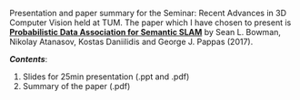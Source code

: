 Presentation and paper summary for the Seminar: Recent Advances in 3D Computer Vision held at TUM. The paper which I have chosen to present is [__Probabilistic Data Association for Semantic SLAM__](https://www.cis.upenn.edu/~kostas/mypub.dir/bowman17icra.pdf) by Sean L. Bowman, Nikolay Atanasov, Kostas Daniilidis and George J. Pappas (2017).

<em>__Contents__</em>:
1. Slides for 25min presentation (.ppt and .pdf)
2. Summary of the paper (.pdf)